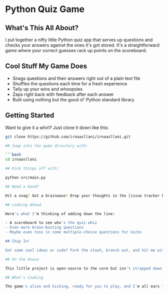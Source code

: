 # Python Quiz Game

## What's This All About?

I put together a nifty little Python quiz app that serves up questions and checks your answers against the ones it's got stored. It's a straightforward game where your correct guesses rack up points on the scoreboard.

## Cool Stuff My Game Does

- Snags questions and their answers right out of a plain text file
- Shuffles the questions each time for a fresh experience
- Tally up your wins and whoopsies
- Zaps right back with feedback after each answer
- Built using nothing but the good ol' Python standard library

## Getting Started

Want to give it a whirl? Just clone it down like this:
```bash
git clone https://github.com/irnaasllani/irnaasllani.git

## Jump into the game directory with:

```bash
cd irnaasllani

## Kick things off with:

python src/main.py

## Need a Hand?

Hit a snag? Got a brainwave? Drop your thoughts in the [issue tracker here](URL to your repository issues page) or shoot me an email at [irna.asllani@gmail.com].

## Looking Ahead

Here's what I'm thinking of adding down the line:

- A scoreboard to see who's the quiz whiz
- Even more brain-busting questions
- Maybe even toss in some multiple-choice questions for kicks

## Chip In!

Got some cool ideas or code? Fork the stash, branch out, and hit me with a pull request. Let's make it even better together.

## On the House

This little project is open-source to the core but isn't strapped down by any license just yet. Want to get your hands on the code? Let's talk: [irna.asllani@gmail.com].

## What's Cooking

The game's alive and kicking, ready for you to play, and I'm all ears for fresh ideas and fixes.

